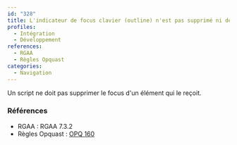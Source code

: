 ```yaml
---
id: "328"
title: L'indicateur de focus clavier (outline) n'est pas supprimé ni dégradé.
profiles:
  - Intégration
  - Développement
references:
  - RGAA
  - Règles Opquast
categories:
  - Navigation
---
```


Un script ne doit pas supprimer le focus d'un élément qui le reçoit.

### Références

* RGAA : RGAA 7.3.2
* Règles Opquast : [OPQ 160](https://checklists.opquast.com/fr/assurance-qualite-web/le-focus-clavier-nest-ni-supprime-ni-masque)
